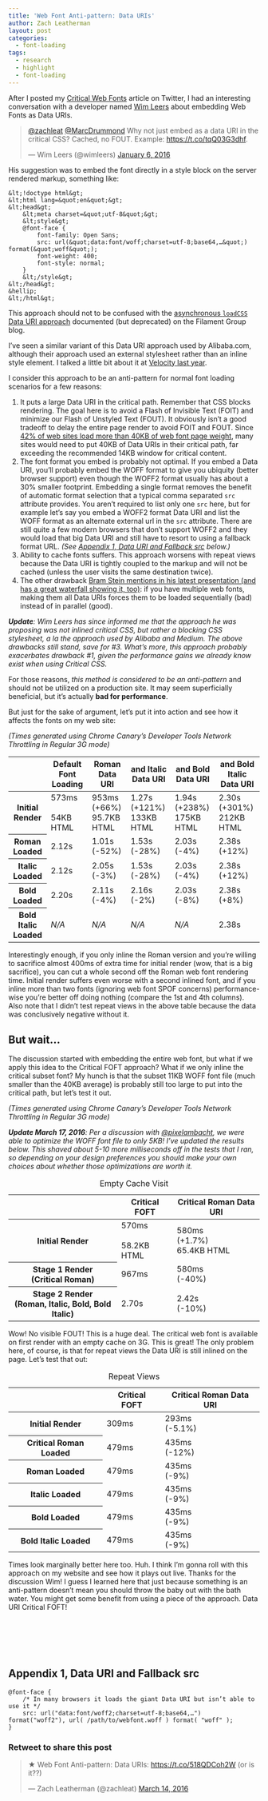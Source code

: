 ```yaml
---
title: 'Web Font Anti-pattern: Data URIs'
author: Zach Leatherman
layout: post
categories:
  - font-loading
tags:
  - research
  - highlight
  - font-loading
---
```


After I posted my [Critical Web Fonts](/web/critical-webfonts/) article on Twitter, I had an interesting conversation with a developer named [Wim Leers](https://twitter.com/wimleers/) about embedding Web Fonts as Data URIs.

<blockquote class="twitter-tweet" data-conversation="none" data-lang="en"><p lang="en" dir="ltr"><a href="https://twitter.com/zachleat">@zachleat</a> <a href="https://twitter.com/MarcDrummond">@MarcDrummond</a> Why not just embed as a data URI in the critical CSS? Cached, no FOUT. Example: <a href="https://t.co/tqQ03G3dhf">https://t.co/tqQ03G3dhf</a>.</p>&mdash; Wim Leers (@wimleers) <a href="https://twitter.com/wimleers/status/684874106962100224">January 6, 2016</a></blockquote>

His suggestion was to embed the font directly in a style block on the server rendered markup, something like:

``` text
&lt;!doctype html&gt;
&lt;html lang=&quot;en&quot;&gt;
&lt;head&gt;
	&lt;meta charset=&quot;utf-8&quot;&gt;
	&lt;style&gt;
	@font-face {
		font-family: Open Sans;
		src: url(&quot;data:font/woff;charset=utf-8;base64,…&quot;) format(&quot;woff&quot;);
		font-weight: 400;
		font-style: normal;
	}
	&lt;/style&gt;
&lt;/head&gt;
&hellip;
&lt;/html&gt;
```

This approach should not to be confused with the [asynchronous `loadCSS` Data URI approach](https://www.filamentgroup.com/lab/font-loading.html) documented (but deprecated) on the Filament Group blog.

I’ve seen a similar variant of this Data URI approach used by Alibaba.com, although their approach used an external stylesheet rather than an inline style element. I talked a little bit about it at [Velocity last year](https://speakerdeck.com/zachleat/the-performance-and-usability-of-font-loading-velocity-santa-clara-2015?slide=159).

I consider this approach to be an anti-pattern for normal font loading scenarios for a few reasons:

1. It puts a large Data URI in the critical path. Remember that CSS blocks rendering. The goal here is to avoid a Flash of Invisible Text (FOIT) and minimize our Flash of Unstyled Text (FOUT). It obviously isn’t a good tradeoff to delay the entire page render to avoid FOIT and FOUT. Since [42% of web sites load more than 40KB of web font page weight](http://httparchive.org/interesting.php#bytesFont), many sites would need to put 40KB of Data URIs in their critical path, far exceeding the recommended 14KB window for critical content.
1. The font format you embed is probably not optimal. If you embed a Data URI, you’ll probably embed the WOFF format to give you ubiquity (better browser support) even though the WOFF2 format usually has about a 30% smaller footprint. Embedding a single format removes the benefit of automatic format selection that a typical comma separated `src` attribute provides. You aren’t required to list only one `src` here, but for example let’s say you embed a WOFF2 format Data URI and list the WOFF format as an alternate external url in the `src` attribute. There are still quite a few modern browsers that don’t support WOFF2 and they would load that big Data URI and still have to resort to using a fallback format URL. *(See [Appendix 1, Data URI and Fallback src](#appendix-1) below.)*
1. Ability to cache fonts suffers. This approach worsens with repeat views because the Data URI is tightly coupled to the markup and will not be cached (unless the user visits the same destination twice).
1. The other drawback [Bram Stein mentions in his latest presentation (and has a great waterfall showing it, too)](https://speakerdeck.com/bramstein/web-fonts-performance?slide=103): if you have multiple web fonts, making them all Data URIs forces them to be loaded sequentially (bad) instead of in parallel (good).

***Update**: Wim Leers has since informed me that the approach he was proposing was not inlined critical CSS, but rather a blocking CSS stylesheet, a la the approach used by Alibaba and Medium. The above drawbacks still stand, save for #3. What’s more, this approach probably exacerbates drawback #1, given the performance gains we already know exist when using Critical CSS.*

For those reasons, *this method is considered to be an anti-pattern* and should not be utilized on a production site. It may seem superficially beneficial, but it’s actually **bad for performance**.

But just for the sake of argument, let’s put it into action and see how it affects the fonts on my web site:

*(Times generated using Chrome Canary’s Developer Tools Network Throttling in Regular 3G mode)*

<table id="results-default">
	<thead>
		<tr>
			<th></th>
			<th>Default Font Loading</th>
			<th>Roman Data URI</th>
			<th>and Italic Data URI</th>
			<th>and Bold Data URI</th>
			<th>and Bold Italic Data URI</th>
		</tr>
	</thead>
	<tbody>
		<tr>
			<th>Initial Render</th>
			<td>573ms <div>&#160;</div> 54KB HTML</td>
			<td>953ms <div class="worse">(+66%)</div> 95.7KB HTML</td>
			<td>1.27s <div class="worse">(+121%)</div> 133KB HTML</td>
			<td>1.94s <div class="worse">(+238%)</div> 175KB HTML</td>
			<td>2.30s <div class="worse">(+301%)</div> 212KB HTML</td>
		</tr>
		<tr>
			<th>Roman Loaded</th>
			<td>2.12s</td>
			<td>1.01s <div class="better">(-52%)</div></td>
			<td>1.53s <div class="better">(-28%)</div></td>
			<td>2.03s <div class="better">(-4%)</div></td>
			<td>2.38s <div class="worse">(+12%)</div></td>
		</tr>
		<tr>
			<th>Italic Loaded</th>
			<td>2.12s</td>
			<td>2.05s <div class="better">(-3%)</div></td>
			<td>1.53s <div class="better">(-28%)</div></td>
			<td>2.03s <div class="better">(-4%)</div></td>
			<td>2.38s <div class="worse">(+12%)</div></td>
		</tr>
		<tr>
			<th>Bold Loaded</th>
			<td>2.20s</td>
			<td>2.11s <div class="better">(-4%)</div></td>
			<td>2.16s <div class="better">(-2%)</div></td>
			<td>2.03s <div class="better">(-8%)</div></td>
			<td>2.38s <div class="worse">(+8%)</div></td>
		</tr>
		<tr>
			<th>Bold Italic Loaded</th>
			<td><em>N/A</em></td>
			<td><em>N/A</em></td>
			<td><em>N/A</em></td>
			<td><em>N/A</em></td>
			<td>2.38s</td>
		</tr>
	</tbody>
</table>

Interestingly enough, if you only inline the Roman version and you’re willing to sacrifice almost 400ms of extra time for initial render (wow, that is a big sacrifice), you can cut a whole second off the Roman web font rendering time. Initial render suffers even worse with a second inlined font, and if you inline more than two fonts (ignoring web font SPOF concerns) performance-wise you’re better off doing nothing (compare the 1st and 4th columns). Also note that I didn’t test repeat views in the above table because the data was conclusively negative without it.

## But wait…

The discussion started with embedding the entire web font, but what if we apply this idea to the Critical FOFT approach? What if we only inline the critical subset font? My hunch is that the subset 11KB WOFF font file (much smaller than the 40KB average) is probably still too large to put into the critical path, but let’s test it out.

*(Times generated using Chrome Canary’s Developer Tools Network Throttling in Regular 3G mode)*

_**Update March 17, 2016**: Per a discussion with [@pixelambacht](https://twitter.com/zachleat/status/710136938196443136), we were able to optimize the WOFF font file to only 5KB! I’ve updated the results below. This shaved about 5-10 more milliseconds off in the tests that I ran, so depending on your design preferences you should make your own choices about whether those optimizations are worth it._

<table id="results-foft">
	<caption>Empty Cache Visit</caption>
	<thead>
		<tr>
			<th></th>
			<th>Critical FOFT</th>
			<th>Critical Roman Data URI</th>
		</tr>
	</thead>
	<tbody>
		<tr>
			<th>Initial Render</th>
			<td>570ms <div>&#160;</div> 58.2KB HTML</td>
			<td>580ms <div class="worse">(+1.7%)</div> 65.4KB HTML</td>
		</tr>
		<tr>
			<th>Stage 1 Render <div>(Critical Roman)</div></th>
			<td>967ms</td>
			<td>580ms <div class="better">(-40%)</div></td>
		</tr>
		<tr>
			<th>Stage 2 Render <div>(Roman, Italic, Bold, Bold Italic)</div></th>
			<td>2.70s</td>
			<td>2.42s <div class="better">(-10%)</div></td>
		</tr>
	</tbody>
</table>

Wow! No visible FOUT! This is a huge deal. The critical web font is available on first render with an empty cache on 3G. This is great! The only problem here, of course, is that for repeat views the Data URI is still inlined on the page. Let’s test that out:

<table>
	<caption>Repeat Views</caption>
	<thead>
		<tr>
			<th></th>
			<th>Critical FOFT</th>
			<th>Critical Roman Data URI</th>
		</tr>
	</thead>
	<tbody>
		<tr>
			<th>Initial Render</th>
			<td>309ms</td>
			<td>293ms <div class="better">(-5.1%)</div></td>
		</tr>
		<tr>
			<th>Critical Roman Loaded</th>
			<td>479ms</td>
			<td>435ms <div class="better">(-12%)</div></td>
		</tr>
		<tr>
			<th>Roman Loaded</th>
			<td>479ms</td>
			<td>435ms <div class="better">(-9%)</div></td>
		</tr>
		<tr>
			<th>Italic Loaded</th>
			<td>479ms</td>
			<td>435ms <div class="better">(-9%)</div></td>
		</tr>
		<tr>
			<th>Bold Loaded</th>
			<td>479ms</td>
			<td>435ms <div class="better">(-9%)</div></td>
		</tr>
		<tr>
			<th>Bold Italic Loaded</th>
			<td>479ms</td>
			<td>435ms <div class="better">(-9%)</div></td>
		</tr>
	</tbody>
</table>

Times look marginally better here too. Huh. I think I’m gonna roll with this approach on my website and see how it plays out live. Thanks for the discussion Wim! I guess I learned here that just because something is an anti-pattern doesn’t mean you should throw the baby out with the bath water. You might get some benefit from using a piece of the approach. Data URI Critical FOFT!

<div id="appendix-1" style="margin-top: 8em"></div>

## Appendix 1, Data URI and Fallback src

``` css/2
@font-face {
	/* In many browsers it loads the giant Data URI but isn’t able to use it */
	src: url("data:font/woff2;charset=utf-8;base64,…") format("woff2"), url( /path/to/webfont.woff ) format( "woff" );
}
```

<div class="retweettoshare">
	<h3 class="retweettoshare_title">Retweet to share this post</h3>
	<div class="retweettoshare_widget">
		<blockquote class="twitter-tweet" data-lang="en"><p lang="en" dir="ltr">★ Web Font Anti-pattern: Data URIs: <a href="https://t.co/518QDCoh2W">https://t.co/518QDCoh2W</a> (or is it??)</p>&mdash; Zach Leatherman (@zachleat) <a href="https://twitter.com/zachleat/status/709374507350249472">March 14, 2016</a></blockquote>
	</div>
</div>
